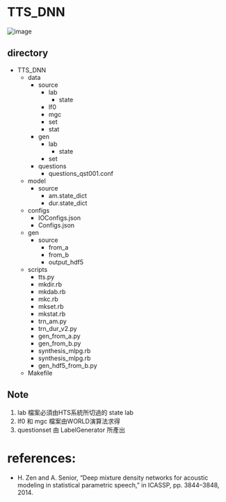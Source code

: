 # TTS_DNN

![image](https://user-images.githubusercontent.com/37763987/130567151-4e43dc5c-d4f0-420d-9dfc-bac4073f0d67.png)

## directory 

- TTS_DNN
    - data
        - source 
            - lab
                - state
            - lf0
            - mgc
            - set
            - stat
        - gen
            - lab
                - state
            - set
        - questions
            - questions_qst001.conf
    - model 
        - source 
            - am.state_dict
            - dur.state_dict
    - configs 
        - IOConfigs.json
        - Configs.json
    - gen 
        - source 
            - from_a
            - from_b
            - output_hdf5
    - scripts
        - tts.py
        - mkdir.rb
        - mkdab.rb
        - mkc.rb
        - mkset.rb
        - mkstat.rb
        - trn_am.py
        - trn_dur_v2.py
        - gen_from_a.py
        - gen_from_b.py
        - synthesis_mlpg.rb
        - synthesis_mlpg.rb
        - gen_hdf5_from_b.py
    - Makefile

## Note
1. lab 檔案必須由HTS系統所切過的 state lab
2. lf0 和 mgc 檔案由WORLD演算法求得
3. questionset 由 LabelGenerator 所產出


# references: 
- H. Zen and A. Senior, “Deep mixture density networks for acoustic modeling in statistical parametric speech,” in ICASSP, pp. 3844–3848, 2014. 


